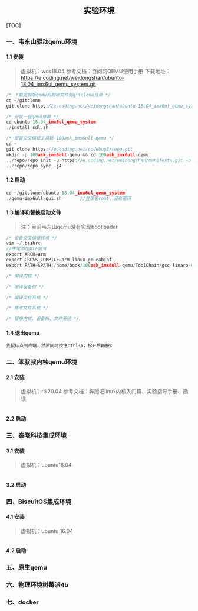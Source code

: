 ## <center>实验环境</center>

[TOC]

### 一、韦东山驱动qemu环境

#### 1.1 安装

> 虚拟机：wds18.04
> 参考文档：百问网QEMU使用手册
> 下载地址：https://e.coding.net/weidongshan/ubuntu-18.04_imx6ul_qemu_system.git

```c
/* 下载定制版qemu和附带文件到gitclone目录 */
cd ~/gitclone
git clone https://e.coding.net/weidongshan/ubuntu-18.04_imx6ul_qemu_system.git

/* 安装一些qemu依赖 */
cd ubuntu-18.04_imx6ul_qemu_system
./install_sdl.sh

/* 安装交叉编译工具链~100ask_imx6ull-qemu */
cd ~
git clone https://e.coding.net/codebug8/repo.git
mkdir -p 100ask_imx6ull-qemu && cd 100ask_imx6ull-qemu
../repo/repo init -u https://e.coding.net/weidongshan/manifests.git -b linux-sdk -m imx6ull/100ask-imx6ull_qemu_release_v1.0.xml --no-repo-verify
../repo/repo sync -j4
```

#### 1.2 启动

```c
cd ~/gitclone/ubuntu-18.04_imx6ul_qemu_system
./qemu-imx6ull-gui.sh		//登录名root，没有密码
```

#### 1.3 编译和替换启动文件

> 注：目前韦东山qemu没有实现bootloader

```c
/* 设备交叉编译环境 */
vim ~/.bashrc
//末尾添加如下命令
export ARCH=arm
export CROSS_COMPILE=arm-linux-gnueabihf-
export PATH=$PATH:/home/book/100ask_imx6ull-qemu/ToolChain/gcc-linaro-6.2.1-2016.11-x86_64_arm-linux-gnueabihf/bin

/* 编译内核 */

/* 编译设备树 */

/* 编译文件系统 */

/* 修改文件系统 */

/* 替换内核、设备树、文件系统 */
```
#### 1.4 退出qemu

```c
先鼠标点到终端，然后同时按住ctrl+a，松开后再按x
```



### 二、笨叔叔内核qemu环境

#### 2.1 安装

> 虚拟机：rlk20.04
> 参考文档：奔跑吧linux内核入门篇、实验指导手册、勘误

```c

```

#### 2.2 启动



### 三、泰晓科技集成环境

#### 3.1 安装

> 虚拟机：ubuntu18.04

```c

```

#### 3.2 启动



### 四、BiscuitOS集成环境

#### 4.1 安装

> 虚拟机：ubuntu 16.04

```c

```

#### 4.2 启动



### 五、原生qemu



### 六、物理环境树莓派4b



### 七、docker
